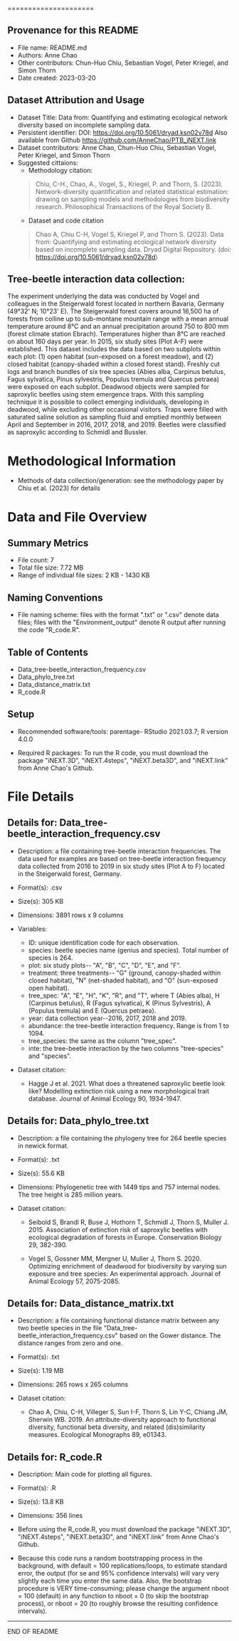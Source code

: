 <!---
This README uses Markdown syntax.
You can open it with R software or view it from Github.
--->

=====================

Provenance for this README
--------------------------

* File name: README.md
* Authors: Anne Chao
* Other contributors: Chun-Huo Chiu, Sebastian Vogel, Peter Kriegel, and Simon Thorn
* Date created: 2023-03-20

Dataset Attribution and Usage
--------------------------

* Dataset Title: Data from: Quantifying and estimating ecological network diversity based on incomplete sampling data.
* Persistent identifier: DOI: https://doi.org/10.5061/dryad.ksn02v78d Also available from Github https://github.com/AnneChao/PTB_iNEXT.link
* Dataset contributors: Anne Chao, Chun-Huo Chiu, Sebastian Vogel, Peter Kriegel, and Simon Thorn
* Suggested cittaions: 
  * Methodology citation:  
   > Chiu, C-H., Chao, A., Vogel, S., Kriegel, P. and Thorn, S. (2023). Network-diversity quantification and related statistical estimation: drawing on sampling models and methodologies from biodiversity research. Philosophical Transactions of the Royal Society B.
  * Dataset and code citation
   > Chao A, Chiu C-H, Vogel S, Kriegel P, and Thorn S. (2023). Data from: Quantifying and estimating ecological network diversity based on incomplete sampling data. Dryad Digital Repository. (doi: https://doi.org/10.5061/dryad.ksn02v78d)
   
   
Tree-beetle interaction data collection:
----------------------------------------
The experiment underlying the data was conducted by Vogel and colleagues in the Steigerwald forest located in northern Bavaria, Germany (49°32' N; 10°23' E). The Steigerwald forest covers around 16,500 ha of forests from colline up to sub-montane mountain range with a mean annual temperature around 8°C and an annual precipitation around 750 to 800 mm (forest climate station Ebrach). Temperatures higher than 8°C are reached on about 160 days per year. 
In 2015, six study sites (Plot A-F) were established. This dataset includes the data based on two subplots within each plot: (1) open habitat (sun-exposed on a forest meadow), and (2) closed habitat (canopy-shaded within a closed forest stand). Freshly cut logs and branch bundles of six tree species (Abies alba, Carpinus betulus, Fagus sylvatica, Pinus sylvestris, Populus tremula and Quercus petraea) were exposed on each subplot. 
Deadwood objects were sampled for saproxylic beetles using stem emergence traps. With this sampling technique it is possible to collect emerging individuals, developing in deadwood, while excluding other occasional visitors. Traps were filled with saturated saline solution as sampling fluid and emptied monthly between April and September in 2016, 2017, 2018, and 2019. Beetles were classified as saproxylic according to Schmidl and Bussler. 


Methodological Information
==========================

* Methods of data collection/generation: see the methodology paper by Chiu et al. (2023) for details


Data and File Overview
======================

Summary Metrics
---------------

* File count: 7
* Total file size: 7.72 MB
* Range of individual file sizes: 2 KB - 1430 KB

Naming Conventions
------------------

* File naming scheme: files with the format ".txt" or ".csv" denote data files; files with the "Environment_output" denote R output after running the code "R_code.R". 


Table of Contents
-----------------

* Data_tree-beetle_interaction_frequency.csv
* Data_phylo_tree.txt
* Data_distance_matrix.txt
* R_code.R


Setup
-----

* Recommended software/tools: parentage- RStudio 2021.03.7; R version 4.0.0

* Required R packages: To run the R code, you must download the package "iNEXT.3D", "iNEXT.4steps", "iNEXT.beta3D", and "iNEXT.link" from Anne Chao's Github. 


File Details
===================

Details for: Data_tree-beetle_interaction_frequency.csv
---------------------------------------

* Description: a file containing tree-beetle interaction frequencies. The data used for examples are based on tree-beetle interaction frequency data collected from 2016 to 2019 in six study sites (Plot A to F) located in the Steigerwald forest, Germany. 

* Format(s): .csv

* Size(s): 305 KB

* Dimensions: 3891 rows x 9 columns

* Variables:
  * ID: unique identification code for each observation.
  * species: beetle species name (genius and species). Total number of species is 264.
  * plot: six study plots-- "A", "B", "C", "D", "E", and "F".
  * treatment: three treatments-- "G" (ground, canopy-shaded within closed habitat), "N" (net-shaded habitat), and "O" (sun-exposed open habitat).
  * tree_spec: "A", "E", "H", "K", "R", and "T", where T (Abies alba), H (Carpinus betulus), R (Fagus sylvatica), K (Pinus Sylvestris), A (Populus tremula) and E (Quercus petraea).
  * year: data collection year--2016, 2017, 2018 and 2019.
  * abundance: the tree-beetle interaction frequency. Range is from 1 to 1094.
  * tree_species: the same as the column "tree_spec".
  * inte: the tree-beetle interaction by the two columns "tree-species" and "species".
  
  
* Dataset citation:

  * Hagge J et al. 2021. What does a threatened saproxylic beetle look like? Modelling extinction risk using a new morphological trait database. Journal of Animal Ecology 90, 1934-1947.
  
 
Details for: Data_phylo_tree.txt
---------------------------------------

* Description: a file containing the phylogeny tree for 264 beetle species in newick format. 

* Format(s): .txt

* Size(s): 55.6 KB

* Dimensions: Phylogenetic tree with 1449 tips and 757 internal nodes. The tree height is 285 million years.

* Dataset citation:

  * Seibold S, Brandl R, Buse J, Hothorn T, Schmidl J, Thorn S, Muller J. 2015. Association of extinction risk of saproxylic beetles with ecological degradation of forests in Europe. Conservation Biology 29, 382-390.
  
  * Vogel S, Gossner MM, Mergner U, Muller J, Thorn S. 2020. Optimizing enrichment of deadwood for biodiversity by varying sun exposure and tree species: An experimental approach. Journal of Animal Ecology 57, 2075-2085.



Details for: Data_distance_matrix.txt
---------------------------------------

* Description: a file containing functional distance matrix between any two beetle species in the file "Data_tree-beetle_interaction_frequency.csv" based on the Gower distance. The distance ranges from zero and one.

* Format(s): .txt

* Size(s): 1.19 MB

* Dimensions: 265 rows x 265 columns

* Dataset citation:
  *	Chao A, Chiu, C-H, Villeger S, Sun I-F, Thorn S, Lin Y-C, Chiang JM, Sherwin WB. 2019. An attribute-diversity approach to functional diversity, functional beta diversity, and related (dis)similarity measures. Ecological Monographs 89, e01343. 


Details for: R_code.R
---------------------------------------

* Description: Main code for plotting all figures.

* Format(s): .R

* Size(s): 13.8 KB

* Dimensions: 356 lines

* Before using the R_code.R, you must download the package "iNEXT.3D", "iNEXT.4steps", "iNEXT.beta3D", and "iNEXT.link" from Anne Chao's Github.
* Because this code runs a random bootstrapping process in the background, with default = 100 replications/loops, to estimate standard error, the output (for se and 95% confidence intervals) will vary very slightly each time you enter the same data. Also, the bootstrap procedure is VERY time-consuming; please change the argument nboot = 100 (default) in any function to nboot = 0 (to skip the bootstrap process), or nboot = 20 (to roughly browse the resulting confidence intervals).   
   
  
- - -
END OF README
